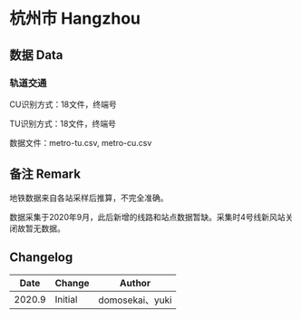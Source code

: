# 杭州市 Hangzhou

## 数据 Data

### 轨道交通

CU识别方式：18文件，终端号

TU识别方式：18文件，终端号

数据文件：metro-tu.csv, metro-cu.csv

## 备注 Remark

地铁数据来自各站采样后推算，不完全准确。

数据采集于2020年9月，此后新增的线路和站点数据暂缺。采集时4号线新风站关闭故暂无数据。

## Changelog

Date | Change | Author
-----|--------|-------
2020.9 | Initial | domosekai、yuki

